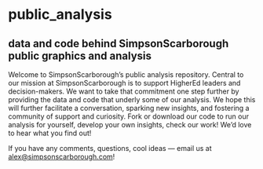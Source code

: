 # public_analysis
## __data and code behind SimpsonScarborough public graphics and analysis__

Welcome to SimpsonScarborough’s public analysis repository. Central to our mission at SimpsonScarborough is to support HigherEd leaders and decision-makers. We want to take that commitment one step further by providing the data and code that underly some of our analysis. We hope this will further facilitate a conversation, sparking new insights, and fostering a community of support and curiosity. Fork or download our code to run our analysis for yourself, develop your own insights, check our work! We’d love to hear what you find out!

If you have any comments, questions, cool ideas — email us at alex@simpsonscarborough.com!
